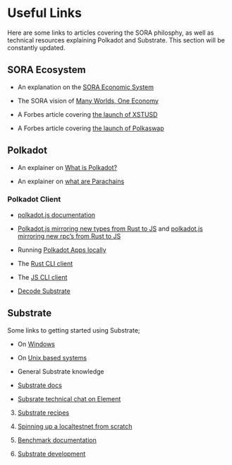 # Useful Links
Here are some links to articles covering the SORA philosphy, as well
as technical resources explaining Polkadot and Substrate. 
This section will be constantly updated. 

## SORA Ecosystem

- An explanation on the [SORA Economic System](https://medium.com/sora-xor/sora-the-new-economic-order-3ec3f0327e5a)

- The SORA vision of [Many Worlds, One Economy](https://medium.com/sora-xor/many-worlds-one-economy-1ce709d4fb42)

- A Forbes article covering [the launch of XSTUSD](https://www.forbes.com/sites/tatianakoffman/2021/11/23/the-rise-of-decentralized-money-on-polkadotnew-algorithmic-stablecoin-launches-on-sora/?sh=722c2e6f31bc)

- A Forbes article covering [the launch of Polkaswap](https://www.forbes.com/sites/tatianakoffman/2021/04/27/the-rise-of-decentralized-exchanges-on-polkadot/?sh=39acc5e58169)


## Polkadot

- An explainer on [What is Polkadot?](https://wiki.polkadot.network/docs/getting-started)

- An explainer on [what are Parachains](https://wiki.polkadot.network/docs/learn-parachains)

### Polkadot Client
- [polkadot.js documentation](https://polkadot.js.org/docs/)

- [Polkadot.js mirroring new types from Rust to
JS](https://polkadot.js.org/docs/api/start/types.extend) and [polkadot.js mirroring new rpc’s from Rust to JS](https://polkadot.js.org/docs/api/start/rpc.custom)

- Running [Polkadot Apps locally](https://github.com/polkadot-js/apps)

- The [Rust CLI client](https://github.com/paritytech/substrate-subxt)

- The [JS CLI client](https://github.com/paritytech/substrate-cli-tools)

- [Decode Substrate](https://github.com/paritytech/desub)

## Substrate

Some links to getting started using Substrate; 
- On [Windows](https://substrate.dev/docs/en/knowledgebase/getting-started/windows-users)

-  On [Unix based systems]( https://substrate.dev/docs/en/knowledgebase/getting-started/#manual-installation)

- General Substrate knowledge
- [Substrate docs](https://substrate.dev/docs/en/)

- [Subsrate technical chat on Element](https://app.element.io/#/room/#substrate-technical:matrix.org)

3. [Substrate recipes](https://substrate.dev/recipes/)

4. [Spinning up a localtestnet from scratch](https://substrate.dev/cumulus-workshop/#/)

5. [Benchmark documentation](https://www.shawntabrizi.com/substrate-graph-benchmarks/docs/#/)

6. [Substrate development](https://substrate.dev/recipes/runtime-printing.html#printing-from-the-runtime)
